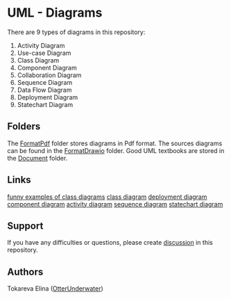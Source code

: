 # UML - Diagrams
There are 9 types of diagrams in this repository:
1. Activity Diagram
2. Use-case Diagram
3. Class Diagram
4. Component Diagram
5. Collaboration Diagram
6. Sequence Diagram
7. Data Flow Diagram
8. Deployment Diagram
9. Statechart Diagram

## Folders
The [FormatPdf](https://github.com/OtterUnderwater/UMLHelp/tree/master/FormatPdf) folder stores diagrams in Pdf format.
The sources diagrams can be found in the [FormatDrawio](https://github.com/OtterUnderwater/UMLHelp/tree/master/FormatDrawio) folder.
Good UML textbooks are stored in the [Document](https://github.com/OtterUnderwater/UMLHelp/tree/master/Document) folder.

## Links
[funny examples of class diagrams](https://habr.com/ru/articles/511798/)
[class diagram](http://imlearning.ru/netcat_files/file/FSIS/%D0%A4%D0%A1%D0%98%D0%A1_%D1%81%D0%B5%D0%BC%D0%B8%D0%BD%D0%B0%D1%80-5_%D0%94%D0%B8%D0%B0%D0%B3%D1%80%D0%B0%D0%BC%D0%BC%D0%B0-%D0%BA%D0%BB%D0%B0%D1%81%D1%81%D0%BE%D0%B2.pdf)
[deployment diagram](http://imlearning.ru/netcat_files/file/FSIS/%D0%A4%D0%A1%D0%98%D0%A1_%D1%81%D0%B5%D0%BC%D0%B8%D0%BD%D0%B0%D1%80-10_%D0%94%D0%B8%D0%B0%D0%B3%D1%80%D0%B0%D0%BC%D0%BC%D0%B0-%D1%80%D0%B0%D0%B7%D0%B2%D0%B5%D1%80%D1%82%D1%8B%D0%B2%D0%B0%D0%BD%D0%B8%D1%8F.pdf)
[component diagram](http://imlearning.ru/netcat_files/file/FSIS/%D0%A4%D0%A1%D0%98%D0%A1_%D1%81%D0%B5%D0%BC%D0%B8%D0%BD%D0%B0%D1%80-9_%D0%94%D0%B8%D0%B0%D0%B3%D1%80%D0%B0%D0%BC%D0%BC%D0%B0-%D0%BA%D0%BE%D0%BC%D0%BF%D0%BE%D0%BD%D0%B5%D0%BD%D1%82%D0%BE%D0%B2.pdf)
[activity diagram](http://imlearning.ru/netcat_files/file/FSIS/%D0%A4%D0%A1%D0%98%D0%A1_%D1%81%D0%B5%D0%BC%D0%B8%D0%BD%D0%B0%D1%80-8_%D0%94%D0%B8%D0%B0%D0%B3%D1%80%D0%B0%D0%BC%D0%BC%D0%B0-%D0%B4%D0%B5%D1%8F%D1%82%D0%B5%D0%BB%D1%8C%D0%BD%D0%BE%D1%81%D1%82%D0%B8.pdf)
[sequence diagram](http://imlearning.ru/netcat_files/file/FSIS/%D0%A4%D0%A1%D0%98%D0%A1_%D1%81%D0%B5%D0%BC%D0%B8%D0%BD%D0%B0%D1%80-7_%D0%94%D0%B8%D0%B0%D0%B3%D1%80%D0%B0%D0%BC%D0%BC%D0%B0-%D0%BF%D0%BE%D1%81%D0%BB%D0%B5%D0%B4%D0%BE%D0%B2%D0%B0%D1%82%D0%B5%D0%BB%D1%8C%D0%BD%D0%BE%D1%81%D1%82%D0%B8.pdf)
[statechart diagram](http://imlearning.ru/netcat_files/file/FSIS/%D0%A4%D0%A1%D0%98%D0%A1_%D1%81%D0%B5%D0%BC%D0%B8%D0%BD%D0%B0%D1%80-6_%D0%94%D0%B8%D0%B0%D0%B3%D1%80%D0%B0%D0%BC%D0%BC%D0%B0-%D1%81%D0%BE%D1%81%D1%82%D0%BE%D1%8F%D0%BD%D0%B8%D0%B9(1).pdf)

## Support
If you have any difficulties or questions, please create [discussion](https://github.com/OtterUnderwater/UMLHelp/issues/new/choose) in this repository.
 
## Authors
Tokareva Elina ([OtterUnderwater](https://github.com/OtterUnderwater))

